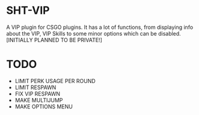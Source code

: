 # SHT-VIP
A VIP plugin for CSGO plugins. It has a lot of functions, from displaying info about the VIP, VIP Skills to some minor options which can be disabled. [INITIALLY PLANNED TO BE PRIVATE!]

# TODO
- LIMIT PERK USAGE PER ROUND
- LIMIT RESPAWN
- FIX VIP RESPAWN
- MAKE MULTIJUMP
- MAKE OPTIONS MENU
